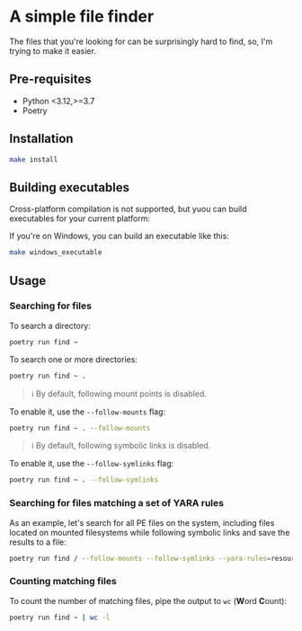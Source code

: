 # A simple file finder

The files that you're looking for can be surprisingly hard to find, so, I'm trying to make it easier.

## Pre-requisites

- Python <3.12,>=3.7
- Poetry

## Installation

```bash
make install
```

## Building executables

Cross-platform compilation is not supported, but yuou can build executables for your current platform:

If you're on Windows, you can build an executable like this:

```bash
make windows_executable
```

## Usage

### Searching for files

To search a directory:

```bash
poetry run find ~
```

To search one or more directories:

```bash
poetry run find ~ .
```

> ℹ️ By default, following mount points is disabled.

To enable it, use the `--follow-mounts` flag:

```bash
poetry run find ~ . --follow-mounts
```

> ℹ️ By default, following symbolic links is disabled.

To enable it, use the `--follow-symlinks` flag:

```bash
poetry run find ~ . --follow-symlinks
```

### Searching for files matching a set of YARA rules

As an example, let's search for all PE files on the system, including files located on mounted filesystems while following symbolic links and save the results to a file:

```bash
poetry run find / --follow-mounts --follow-symlinks --yara-rules=resources/yara/pe-files.yar -o pe-files.txt
```

### Counting matching files

To count the number of matching files, pipe the output to `wc` (**W**ord **C**ount):

```bash
poetry run find ~ | wc -l
```
